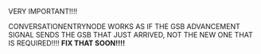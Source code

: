 VERY IMPORTANT!!!! 

CONVERSATIONENTRYNODE WORKS AS IF THE GSB ADVANCEMENT SIGNAL SENDS THE GSB THAT JUST ARRIVED, NOT THE NEW ONE THAT IS REQUIRED!!!! **FIX THAT SOON!!!!**